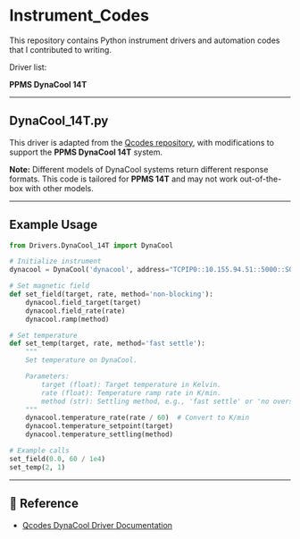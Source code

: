 # Instrument_Codes

This repository contains Python instrument drivers and automation codes that I contributed to writing.

Driver list:

**PPMS DynaCool 14T**

---

## DynaCool_14T.py

This driver is adapted from the [Qcodes repository](https://microsoft.github.io/Qcodes/drivers_api/QuantumDesign.html#qcodes.instrument_drivers.QuantumDesign.DynaCool), with modifications to support the **PPMS DynaCool 14T** system.

**Note:** Different models of DynaCool systems return different response formats. This code is tailored for **PPMS 14T** and may not work out-of-the-box with other models.

---

## Example Usage

```python
from Drivers.DynaCool_14T import DynaCool

# Initialize instrument
dynacool = DynaCool('dynacool', address="TCPIP0::10.155.94.51::5000::SOCKET")

# Set magnetic field
def set_field(target, rate, method='non-blocking'):
    dynacool.field_target(target)
    dynacool.field_rate(rate)
    dynacool.ramp(method)

# Set temperature
def set_temp(target, rate, method='fast settle'):
    """
    Set temperature on DynaCool.

    Parameters:
        target (float): Target temperature in Kelvin.
        rate (float): Temperature ramp rate in K/min.
        method (str): Settling method, e.g., 'fast settle' or 'no overshoot'.
    """
    dynacool.temperature_rate(rate / 60)  # Convert to K/min
    dynacool.temperature_setpoint(target)
    dynacool.temperature_settling(method)

# Example calls
set_field(0.0, 60 / 1e4)
set_temp(2, 1)
```

---

## 🔗 Reference

- [Qcodes DynaCool Driver Documentation](https://microsoft.github.io/Qcodes/drivers_api/QuantumDesign.html#qcodes.instrument_drivers.QuantumDesign.DynaCool)
